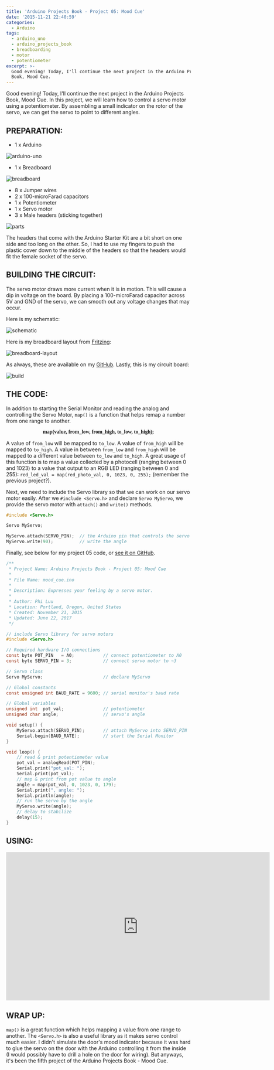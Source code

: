 ```yaml
---
title: 'Arduino Projects Book - Project 05: Mood Cue'
date: '2015-11-21 22:40:59'
categories:
  - Arduino
tags:
  - arduino_uno
  - arduino_projects_book
  - breadboarding
  - motor
  - potentiometer
excerpt: >-
  Good evening! Today, I'll continue the next project in the Arduino Projects
  Book, Mood Cue.
---
```


Good evening! Today, I'll continue the next project in the Arduino Projects Book, Mood Cue. In this project, we will learn how to control a servo motor using a potentiometer. By assembling a small indicator on the rotor of the servo, we can get the servo to point to different angles.

## **PREPARATION:**

- 1 x Arduino

![arduino-uno](/images/arduino-uno.jpg)

- 1 x Breadboard

![breadboard](/images/breadboard.jpg)

- 8 x Jumper wires
- 2 x 100-microFarad capacitors
- 1 x Potentiometer
- 1 x Servo motor
- 3 x Male headers (sticking together)

![parts](/images/arduino-projects-book-project-05/parts.jpg)

The headers that come with the Arduino Starter Kit are a bit short on one side and too long on the other. So, I had to use my fingers to push the plastic cover down to the middle of the headers so that the headers would fit the female socket of the servo.

## **BUILDING THE CIRCUIT:**

The servo motor draws more current when it is in motion. This will cause a dip in voltage on the board. By placing a 100-microFarad capacitor across 5V and GND of the servo, we can smooth out any voltage changes that may occur.

Here is my schematic:

![schematic](/images/arduino-projects-book-project-05/schematic.png)

Here is my breadboard layout from [Fritzing](http://fritzing.org/home/):

![breadboard-layout](/images/arduino-projects-book-project-05/breadboard-layout.jpg)

As always, these are available on my [GitHub](https://github.com/philectron/pcb/tree/master/arduino_repo/mood_cue). Lastly, this is my circuit board:

![build](/images/arduino-projects-book-project-05/build.jpg)

## **THE CODE:**

In addition to starting the Serial Monitor and reading the analog and controlling the Servo Motor, `map()` is a function that helps remap a number from one range to another.

<p align="center"><font face="consolas"><b>map(value, from_low, from_high, to_low, to_high);</b></font></p>

A value of `from_low` will be mapped to `to_low`. A value of `from_high` will be mapped to `to_high`. A value in between `from_low` and `from_high` will be mapped to a different value between `to_low` and `to_high`. A great usage of this function is to map a value collected by a photocell (ranging between 0 and 1023) to a value that output to an RGB LED (ranging between 0 and 255): `red_led_val = map(red_photo_val, 0, 1023, 0, 255);` (remember the previous project?).

Next, we need to include the Servo library so that we can work on our servo motor easily. After we `#include <Servo.h>` and declare `Servo MyServo`, we provide the servo motor with `attach()` and `write()` methods.

```c
#include <Servo.h>

Servo MyServo;

MyServo.attach(SERVO_PIN);  // the Arduino pin that controls the servo
MyServo.write(90);          // write the angle
```

Finally, see below for my project 05 code, or [see it on GitHub](https://github.com/philectron/arduino/blob/master/mood_cue/mood_cue.ino).

```c
/**
 * Project Name: Arduino Projects Book - Project 05: Mood Cue
 *
 * File Name: mood_cue.ino
 *
 * Description: Expresses your feeling by a servo motor.
 *
 * Author: Phi Luu
 * Location: Portland, Oregon, United States
 * Created: November 21, 2015
 * Updated: June 22, 2017
 */

// include Servo library for servo motors
#include <Servo.h>

// Required hardware I/O connections
const byte POT_PIN   = A0;           // connect potentiometer to A0
const byte SERVO_PIN = 3;            // connect servo motor to ~3

// Servo class
Servo MyServo;                       // declare MyServo

// Global constants
const unsigned int BAUD_RATE = 9600; // serial monitor's baud rate

// Global variables
unsigned int  pot_val;               // potentiometer
unsigned char angle;                 // servo's angle

void setup() {
    MyServo.attach(SERVO_PIN);       // attach MyServo into SERVO_PIN
    Serial.begin(BAUD_RATE);         // start the Serial Monitor
}

void loop() {
    // read & print potentiometer value
    pot_val = analogRead(POT_PIN);
    Serial.print("pot_val: ");
    Serial.print(pot_val);
    // map & print from pot value to angle
    angle = map(pot_val, 0, 1023, 0, 179);
    Serial.print(", angle: ");
    Serial.println(angle);
    // run the servo by the angle
    MyServo.write(angle);
    // delay to stabilize
    delay(15);
}
```

## **USING:**

<div class="embedded-video">
  <iframe width="720" height="405" src="https://www.youtube.com/embed/AD3L59OoNMg?list=PLt_UZum7NVtmFEVMdv4XH8TgXzJvzd78x" frameborder="0" allowfullscreen=""></iframe>
</div>

## **WRAP UP:**

`map()` is a great function which helps mapping a value from one range to another. The `<Servo.h>` is also a useful library as it makes servo control much easier. I didn't simulate the door's mood indicator because it was hard to glue the servo on the door with the Arduino controlling it from the inside (I would possibly have to drill a hole on the door for wiring). But anyways, it's been the fifth project of the Arduino Projects Book - Mood Cue.
